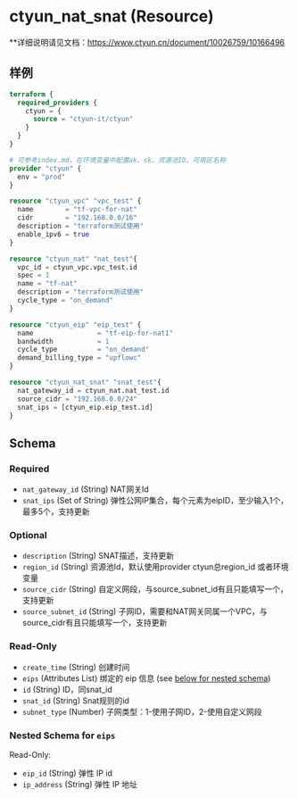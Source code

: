 # ctyun_nat_snat (Resource)
**详细说明请见文档：https://www.ctyun.cn/document/10026759/10166496



## 样例

```terraform
terraform {
  required_providers {
    ctyun = {
      source = "ctyun-it/ctyun"
    }
  }
}

# 可参考index.md，在环境变量中配置ak、sk、资源池ID、可用区名称
provider "ctyun" {
  env = "prod"
}

resource "ctyun_vpc" "vpc_test" {
  name        = "tf-vpc-for-nat"
  cidr        = "192.168.0.0/16"
  description = "terraform测试使用"
  enable_ipv6 = true
}

resource "ctyun_nat" "nat_test"{
  vpc_id = ctyun_vpc.vpc_test.id
  spec = 1
  name = "tf-nat"
  description = "terraform测试使用"
  cycle_type = "on_demand"
}

resource "ctyun_eip" "eip_test" {
  name                = "tf-eip-for-nat1"
  bandwidth           = 1
  cycle_type          = "on_demand"
  demand_billing_type = "upflowc"
}

resource "ctyun_nat_snat" "snat_test"{
  nat_gateway_id = ctyun_nat.nat_test.id
  source_cidr = "192.168.0.0/24"
  snat_ips = [ctyun_eip.eip_test.id]
}
```

<!-- schema generated by tfplugindocs -->
## Schema

### Required

- `nat_gateway_id` (String) NAT网关Id
- `snat_ips` (Set of String) 弹性公网IP集合，每个元素为eipID，至少输入1个，最多5个，支持更新

### Optional

- `description` (String) SNAT描述，支持更新
- `region_id` (String) 资源池Id，默认使用provider ctyun总region_id 或者环境变量
- `source_cidr` (String) 自定义网段，与source_subnet_id有且只能填写一个，支持更新
- `source_subnet_id` (String) 子网ID，需要和NAT网关同属一个VPC，与source_cidr有且只能填写一个，支持更新

### Read-Only

- `create_time` (String) 创建时间
- `eips` (Attributes List) 绑定的 eip 信息 (see [below for nested schema](#nestedatt--eips))
- `id` (String) ID，同snat_id
- `snat_id` (String) Snat规则的id
- `subnet_type` (Number) 子网类型：1-使用子网ID，2-使用自定义网段

<a id="nestedatt--eips"></a>
### Nested Schema for `eips`

Read-Only:

- `eip_id` (String) 弹性 IP id
- `ip_address` (String) 弹性 IP 地址